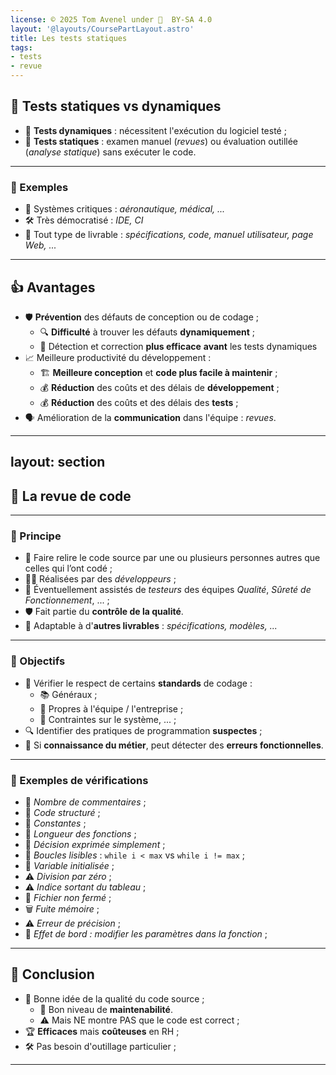```yaml
---
license: © 2025 Tom Avenel under 󰵫  BY-SA 4.0
layout: '@layouts/CoursePartLayout.astro'
title: Les tests statiques
tags:
- tests
- revue
---
```


## 🧪 Tests statiques vs dynamiques

- 🏃 **Tests dynamiques** : nécessitent l'exécution du logiciel testé ;
- 📜 **Tests statiques** : examen manuel (_revues_) ou évaluation outillée (_analyse statique_) sans exécuter le code.

---

### 📌 Exemples

- 🏥 Systèmes critiques : _aéronautique, médical, ..._
- 🛠️ Très démocratisé : _IDE, CI_
- 📄 Tout type de livrable : _spécifications, code, manuel utilisateur, page Web, ..._

---

## 👍 Avantages

- 🛡️ **Prévention** des défauts de conception ou de codage ;
  - 🔍 **Difficulté** à trouver les défauts **dynamiquement** ;
  - 🔧 Détection et correction **plus efficace** **avant** les tests dynamiques
- 📈 Meilleure productivité du développement :
  - 🏗️ **Meilleure conception** et **code plus facile à maintenir** ;
  - 💰 **Réduction** des coûts et des délais de **développement** ;
  - 💰 **Réduction** des coûts et des délais des **tests** ;
- 🗣️ Amélioration de la **communication** dans l'équipe : _revues_.

---
layout: section
---


## 📜 La revue de code

---

### 📌 Principe

- 👥 Faire relire le code source par une ou plusieurs personnes autres que celles qui l’ont codé ;
- 👨‍💻 Réalisées par des _développeurs_ ;
- 👥 Éventuellement assistés de _testeurs_ des équipes _Qualité_, _Sûreté de Fonctionnement_, ... ;
- 🛡️ Fait partie du **contrôle de la qualité**.
- 📄 Adaptable à d'**autres livrables** : _spécifications, modèles, ..._

---

### 🎯 Objectifs

- 📜 Vérifier le respect de certains **standards** de codage :
  - 📚 Généraux ;
  - 🏢 Propres à l'équipe / l'entreprise ;
  - 🔧 Contraintes sur le système, ... ;
- 🔍 Identifier des pratiques de programmation **suspectes** ;
- 🎯 Si **connaissance du métier**, peut détecter des **erreurs fonctionnelles**.

---

### 📌 Exemples de vérifications

- 📝 _Nombre de commentaires_ ;
- 📜 _Code structuré_ ;
- 📏 _Constantes_ ;
- 📏 _Longueur des fonctions_ ;
- 🔄 _Décision exprimée simplement_ ;
- 🔄 _Boucles lisibles_ : `while i < max` vs `while i != max` ;
- 🔧 _Variable initialisée_ ;
- ⚠️ _Division par zéro_ ;
- ⚠️ _Indice sortant du tableau_ ;
- 📂 _Fichier non fermé_ ;
- 🗑️ _Fuite mémoire_ ;
- ⚠️ _Erreur de précision_ ;
- 🔄 _Effet de bord : modifier les paramètres dans la fonction_ ;

---

## 📌 Conclusion

- 🎯 Bonne idée de la qualité du code source ;
  - 🔄 Bon niveau de **maintenabilité**.
  - ⚠️ Mais NE montre PAS que le code est correct ;
- 🏆 **Efficaces** mais **coûteuses** en RH ;
- 🛠️ Pas besoin d'outillage particulier ;

---

